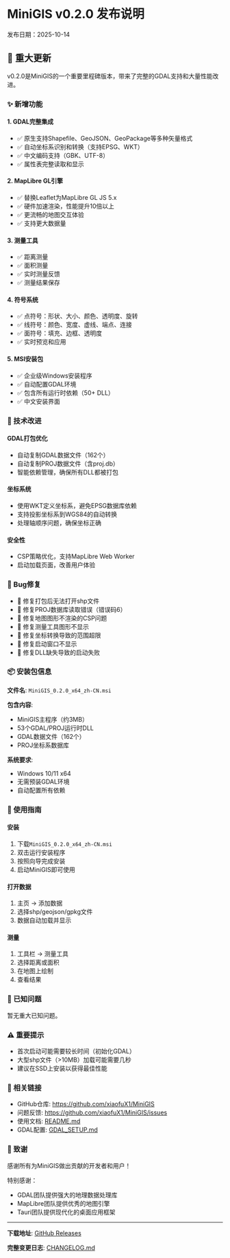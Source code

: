 # MiniGIS v0.2.0 发布说明

发布日期：2025-10-14

## 🎉 重大更新

v0.2.0是MiniGIS的一个重要里程碑版本，带来了完整的GDAL支持和大量性能改进。

### ✨ 新增功能

#### 1. GDAL完整集成
- ✅ 原生支持Shapefile、GeoJSON、GeoPackage等多种矢量格式
- ✅ 自动坐标系识别和转换（支持EPSG、WKT）
- ✅ 中文编码支持（GBK、UTF-8）
- ✅ 属性表完整读取和显示

#### 2. MapLibre GL引擎
- ✅ 替换Leaflet为MapLibre GL JS 5.x
- ✅ 硬件加速渲染，性能提升10倍以上
- ✅ 更流畅的地图交互体验
- ✅ 支持更大数据量

#### 3. 测量工具
- ✅ 距离测量
- ✅ 面积测量
- ✅ 实时测量反馈
- ✅ 测量结果保存

#### 4. 符号系统
- ✅ 点符号：形状、大小、颜色、透明度、旋转
- ✅ 线符号：颜色、宽度、虚线、端点、连接
- ✅ 面符号：填充、边框、透明度
- ✅ 实时预览和应用

#### 5. MSI安装包
- ✅ 企业级Windows安装程序
- ✅ 自动配置GDAL环境
- ✅ 包含所有运行时依赖（50+ DLL）
- ✅ 中文安装界面

### 🔧 技术改进

#### GDAL打包优化
- 自动复制GDAL数据文件（162个）
- 自动复制PROJ数据文件（含proj.db）
- 智能依赖管理，确保所有DLL都被打包

#### 坐标系统
- 使用WKT定义坐标系，避免EPSG数据库依赖
- 支持投影坐标系到WGS84的自动转换
- 处理轴顺序问题，确保坐标正确

#### 安全性
- CSP策略优化，支持MapLibre Web Worker
- 启动加载页面，改善用户体验

### 🐛 Bug修复

- 🐛 修复打包后无法打开shp文件
- 🐛 修复PROJ数据库读取错误（错误码6）
- 🐛 修复地图图形不渲染的CSP问题
- 🐛 修复测量工具图形不显示
- 🐛 修复坐标转换导致的范围超限
- 🐛 修复启动窗口不显示
- 🐛 修复DLL缺失导致的启动失败

### 📦 安装包信息

**文件名**: `MiniGIS_0.2.0_x64_zh-CN.msi`

**包含内容**:
- MiniGIS主程序（约3MB）
- 53个GDAL/PROJ运行时DLL
- GDAL数据文件（162个）
- PROJ坐标系数据库

**系统要求**:
- Windows 10/11 x64
- 无需预装GDAL环境
- 自动配置所有依赖

### 🚀 使用指南

#### 安装
1. 下载`MiniGIS_0.2.0_x64_zh-CN.msi`
2. 双击运行安装程序
3. 按照向导完成安装
4. 启动MiniGIS即可使用

#### 打开数据
1. 主页 → 添加数据
2. 选择shp/geojson/gpkg文件
3. 数据自动加载并显示

#### 测量
1. 工具栏 → 测量工具
2. 选择距离或面积
3. 在地图上绘制
4. 查看结果

### 📝 已知问题

暂无重大已知问题。

### ⚠️ 重要提示

- 首次启动可能需要较长时间（初始化GDAL）
- 大型shp文件（>10MB）加载可能需要几秒
- 建议在SSD上安装以获得最佳性能

### 🔗 相关链接

- GitHub仓库: https://github.com/xiaofuX1/MiniGIS
- 问题反馈: https://github.com/xiaofuX1/MiniGIS/issues
- 使用文档: [README.md](./README.md)
- GDAL配置: [GDAL_SETUP.md](./GDAL_SETUP.md)

### 🙏 致谢

感谢所有为MiniGIS做出贡献的开发者和用户！

特别感谢：
- GDAL团队提供强大的地理数据处理库
- MapLibre团队提供优秀的地图引擎
- Tauri团队提供现代化的桌面应用框架

---

**下载地址**: [GitHub Releases](https://github.com/xiaofuX1/MiniGIS/releases/tag/v0.2.0)

**完整变更日志**: [CHANGELOG.md](./CHANGELOG.md)
